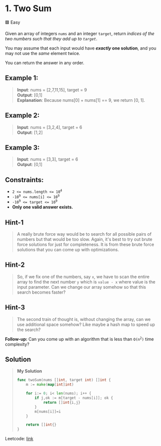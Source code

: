 # 1. Two Sum
🟩 Easy

Given an array of integers `nums` and an integer `target`, return *indices of the two numbers such that they add up to `target`*.

You may assume that each input would have ***exactly* one solution**, and you may not use the *same* element twice.

You can return the answer in any order.

## Example 1:
> **Input**: nums = [2,7,11,15], target = 9 \
> **Output**: [0,1] \
> **Explanation**: Because nums[0] + nums[1] == 9, we return [0, 1].

## Example 2:
> **Input**: nums = [3,2,4], target = 6 \
> **Output**: [1,2]

## Example 3:
> **Input**: nums = [3,3], target = 6 \
> **Output**: [0,1]
 

## Constraints:
* <code>2 <= nums.length <= 10<sup>4</sup></code>
* <code>-10<sup>9</sup> <= nums[i] <= 10<sup>9</sup></code>
* <code>-10<sup>9</sup> <= target <= 10<sup>9</sup></code>
* **Only one valid answer exists.**

## Hint-1
> A really brute force way would be to search for all possible pairs of numbers but that would be too slow. Again, it's best to try out brute force solutions for just for completeness. It is from these brute force solutions that you can come up with optimizations.

## Hint-2
> So, if we fix one of the numbers, say `x`, we have to scan the entire array to find the next number `y` which is `value - x` where value is the input parameter. Can we change our array somehow so that this search becomes faster?

## Hint-3
> The second train of thought is, without changing the array, can we use additional space somehow? Like maybe a hash map to speed up the search?

**Follow-up:** Can you come up with an algorithm that is less than <code>O(n<sup>2</sup>)</code> time complexity?

## Solution
> **My Solution**
> ```go
> func twoSum(nums []int, target int) []int {
>     m := make(map[int]int)
> 
>     for i:= 0; i< len(nums); i++ {
>         if j,ok := m[target - nums[i]]; ok {
>             return []int{i,j}
>         }
>         m[nums[i]]=i
>     }
> 
>     return []int{}
> }
> ```

Leetcode: [link](https://leetcode.com/problems/two-sum/description/)